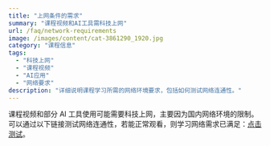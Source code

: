 ```yaml
---
title: "上网条件的需求"
summary: "课程视频和AI工具需科技上网"
url: /faq/network-requirements
image: /images/content/cat-3861290_1920.jpg
category: "课程信息"
tags:
  - "科技上网"
  - "课程视频"
  - "AI应用"
  - "网络要求"
description: "详细说明课程学习所需的网络环境要求，包括如何测试网络连通性。"
---
```


课程视频和部分 AI 工具使用可能需要科技上网，主要因为国内网络环境的限制。可以通过以下链接测试网络连通性，若能正常观看，则学习网络需求已满足：[点击测试](https://app.justincourse.com/i/198/)。
